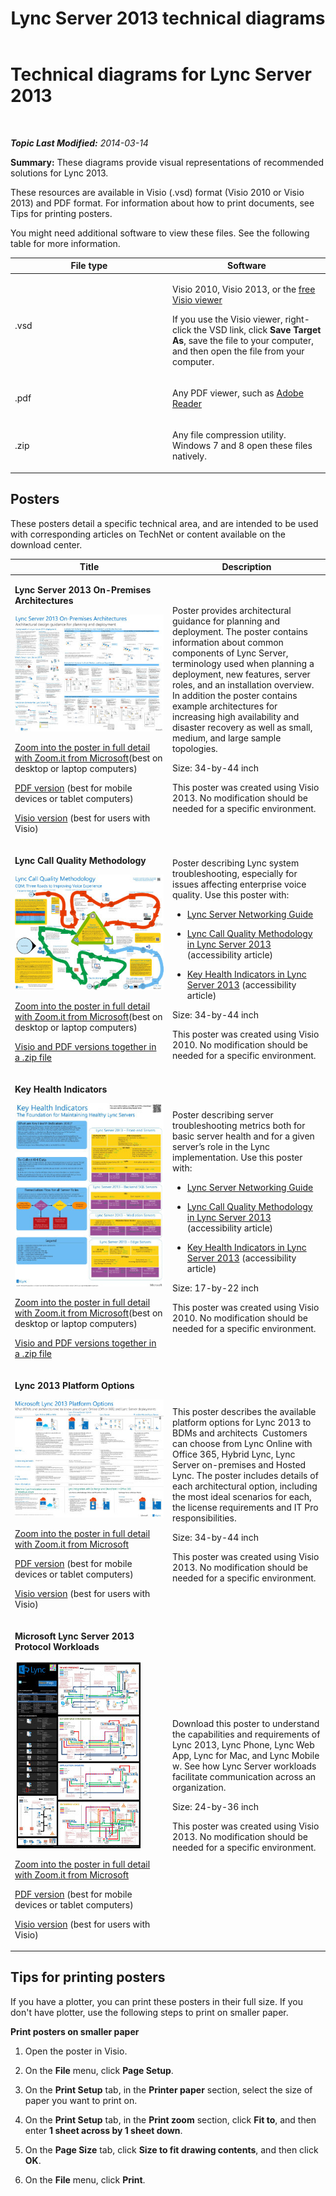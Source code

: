 ﻿---
title: Lync Server 2013 technical diagrams
TOCTitle: Technical diagrams
ms:assetid: 7b6da49b-ac72-4ab0-8957-166e330b38fa
ms:mtpsurl: https://technet.microsoft.com/en-us/library/Dn594589(v=OCS.15)
ms:contentKeyID: 61180439
ms.date: 07/23/2014
mtps_version: v=OCS.15
---

<div data-xmlns="http://www.w3.org/1999/xhtml">

<div class="topic" data-xmlns="http://www.w3.org/1999/xhtml" data-msxsl="urn:schemas-microsoft-com:xslt" data-cs="http://msdn.microsoft.com/en-us/">

<div data-asp="http://msdn2.microsoft.com/asp">

# Technical diagrams for Lync Server 2013

</div>

<div id="mainSection">

<div id="mainBody">

<span> </span>

_**Topic Last Modified:** 2014-03-14_

**Summary:** These diagrams provide visual representations of recommended solutions for Lync 2013.

These resources are available in Visio (.vsd) format (Visio 2010 or Visio 2013) and PDF format. For information about how to print documents, see Tips for printing posters.

You might need additional software to view these files. See the following table for more information.


<table>
<colgroup>
<col style="width: 50%" />
<col style="width: 50%" />
</colgroup>
<thead>
<tr class="header">
<th>File type</th>
<th>Software</th>
</tr>
</thead>
<tbody>
<tr class="odd">
<td><p>.vsd</p></td>
<td><p>Visio 2010, Visio 2013, or the <a href="http://go.microsoft.com/fwlink/?linkid=393676">free Visio viewer</a></p>
<p>If you use the Visio viewer, right-click the VSD link, click <strong>Save Target As</strong>, save the file to your computer, and then open the file from your computer.</p></td>
</tr>
<tr class="even">
<td><p>.pdf</p></td>
<td><p>Any PDF viewer, such as <a href="http://go.microsoft.com/fwlink/?linkid=393675">Adobe Reader</a></p></td>
</tr>
<tr class="odd">
<td><p>.zip</p></td>
<td><p>Any file compression utility. Windows 7 and 8 open these files natively.</p></td>
</tr>
</tbody>
</table>


<div>

## Posters

These posters detail a specific technical area, and are intended to be used with corresponding articles on TechNet or content available on the download center.


<table>
<colgroup>
<col style="width: 50%" />
<col style="width: 50%" />
</colgroup>
<thead>
<tr class="header">
<th>Title</th>
<th>Description</th>
</tr>
</thead>
<tbody>
<tr class="odd">
<td><p><strong>Lync Server 2013 On-Premises Architectures</strong></p>
<img src="images/Dn594589.36530bb8-732f-4be0-9502-082c01df9fba(OCS.15).jpg" title="thumbnail of Lync architectures poster" alt="thumbnail of Lync architectures poster" />
<p><a href="http://go.microsoft.com/fwlink/?linkid=392974">Zoom into the poster in full detail with Zoom.it from Microsoft</a>(best on desktop or laptop computers)</p>
<p><a href="http://go.microsoft.com/fwlink/?linkid=392578">PDF version</a> (best for mobile devices or tablet computers)</p>
<p><a href="http://go.microsoft.com/fwlink/?linkid=392579">Visio version</a> (best for users with Visio)</p></td>
<td><p>Poster provides architectural guidance for planning and deployment. The poster contains information about common components of Lync Server, terminology used when planning a deployment, new features, server roles, and an installation overview. In addition the poster contains example architectures for increasing high availability and disaster recovery as well as small, medium, and large sample topologies.</p>
<p>Size: 34-by-44 inch</p>
<p>This poster was created using Visio 2013. No modification should be needed for a specific environment.</p></td>
</tr>
<tr class="even">
<td><p><strong>Lync Call Quality Methodology</strong></p>
<img src="images/Dn594589.d239e04a-1c3b-4f0e-93af-88b85198615a(OCS.15).jpg" title="Poster describing the CQM process" alt="Poster describing the CQM process" />
<p><a href="http://go.microsoft.com/fwlink/?linkid=392972">Zoom into the poster in full detail with Zoom.it from Microsoft</a>(best on desktop or laptop computers)</p>
<p><a href="http://go.microsoft.com/fwlink/?linkid=391841">Visio and PDF versions together in a .zip file</a></p></td>
<td><p>Poster describing Lync system troubleshooting, especially for issues affecting enterprise voice quality. Use this poster with:</p>
<ul>
<li><p><a href="http://go.microsoft.com/fwlink/p/?linkid=390677">Lync Server Networking Guide</a></p></li>
<li><p><a href="lync-server-2013-poster-lync-call-quality-methodology.md">Lync Call Quality Methodology in Lync Server 2013</a> (accessibility article)</p></li>
<li><p><a href="lync-server-2013-poster-key-health-indicators.md">Key Health Indicators in Lync Server 2013</a> (accessibility article)</p></li>
</ul>
<p>Size: 34-by-44 inch</p>
<p>This poster was created using Visio 2010. No modification should be needed for a specific environment.</p></td>
</tr>
<tr class="odd">
<td><p><strong>Key Health Indicators</strong></p>
<img src="images/Dn594589.b6fe82bd-d70f-4c1f-a812-b615ac5fa7d7(OCS.15).jpg" title="Poster describing troubleshooting using KHI data" alt="Poster describing troubleshooting using KHI data" />
<p><a href="http://go.microsoft.com/fwlink/?linkid=392971">Zoom into the poster in full detail with Zoom.it from Microsoft</a>(best on desktop or laptop computers)</p>
<p><a href="http://go.microsoft.com/fwlink/?linkid=391838">Visio and PDF versions together in a .zip file</a></p></td>
<td><p>Poster describing server troubleshooting metrics both for basic server health and for a given server’s role in the Lync implementation. Use this poster with:</p>
<ul>
<li><p><a href="http://go.microsoft.com/fwlink/p/?linkid=390677">Lync Server Networking Guide</a></p></li>
<li><p><a href="lync-server-2013-poster-lync-call-quality-methodology.md">Lync Call Quality Methodology in Lync Server 2013</a> (accessibility article)</p></li>
<li><p><a href="lync-server-2013-poster-key-health-indicators.md">Key Health Indicators in Lync Server 2013</a> (accessibility article)</p></li>
</ul>
<p>Size: 17-by-22 inch</p>
<p>This poster was created using Visio 2010. No modification should be needed for a specific environment.</p></td>
</tr>
<tr class="even">
<td><p><strong>Lync 2013 Platform Options</strong></p>
<img src="images/Dn594589.c5b66828-c3cf-4654-bb75-b93f97d085b3(OCS.15).jpg" title="thumbnail view of platform options poster" alt="thumbnail view of platform options poster" />
<p><a href="http://go.microsoft.com/fwlink/p/?linkid=391840">Zoom into the poster in full detail with Zoom.it from Microsoft</a></p>
<p><a href="http://go.microsoft.com/fwlink/p/?linkid=391837">PDF version</a> (best for mobile devices or tablet computers)</p>
<p><a href="http://go.microsoft.com/fwlink/p/?linkid=391839">Visio version</a> (best for users with Visio)</p></td>
<td><p>This poster describes the available platform options for Lync 2013 to BDMs and architects  Customers can choose from Lync Online with Office 365, Hybrid Lync, Lync Server on-premises and Hosted Lync. The poster includes details of each architectural option, including the most ideal scenarios for each, the license requirements and IT Pro responsibilities.</p>
<p>Size: 34-by-44 inch</p>
<p>This poster was created using Visio 2013. No modification should be needed for a specific environment.</p></td>
</tr>
<tr class="odd">
<td><p><strong>Microsoft Lync Server 2013 Protocol Workloads</strong></p>
<img src="images/Dn594589.e00f8445-4e00-48f6-a3e2-f97334dde719(OCS.15).jpg" title="thumbnail view of protocol Workloads poster" alt="thumbnail view of protocol Workloads poster" />
<p><a href="http://go.microsoft.com/fwlink/?linkid=392970">Zoom into the poster in full detail with Zoom.it from Microsoft</a></p>
<p><a href="http://go.microsoft.com/fwlink/?linkid=392512">PDF version</a> (best for mobile devices or tablet computers)</p>
<p><a href="http://go.microsoft.com/fwlink/?linkid=392513">Visio version</a> (best for users with Visio)</p></td>
<td><p>Download this poster to understand the capabilities and requirements of Lync 2013, Lync Phone, Lync Web App, Lync for Mac, and Lync Mobile w. See how Lync Server workloads facilitate communication across an organization.</p>
<p>Size: 24-by-36 inch</p>
<p>This poster was created using Visio 2013. No modification should be needed for a specific environment.</p></td>
</tr>
</tbody>
</table>


</div>

<span id="tips"></span>

<div>

## Tips for printing posters

If you have a plotter, you can print these posters in their full size. If you don't have plotter, use the following steps to print on smaller paper.

**Print posters on smaller paper**

1.  Open the poster in Visio.

2.  On the **File** menu, click **Page Setup**.

3.  On the **Print Setup** tab, in the **Printer paper** section, select the size of paper you want to print on.

4.  On the **Print Setup** tab, in the **Print zoom** section, click **Fit to**, and then enter **1 sheet across by 1 sheet down**.

5.  On the **Page Size** tab, click **Size to fit drawing contents**, and then click **OK**.

6.  On the **File** menu, click **Print**.

</div>

</div>

<span> </span>

</div>

</div>

</div>

